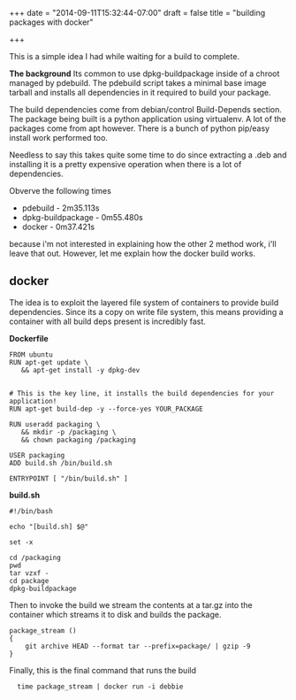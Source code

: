 +++
date = "2014-09-11T15:32:44-07:00"
draft = false
title = "building packages with docker"

+++

This is a simple idea I had while waiting for a build to complete. 

**The background**
Its common to use dpkg-buildpackage inside of a chroot managed by pdebuild. The pdebuild script
takes a minimal base image tarball and installs all dependencies in it required to
build your package.

The build dependencies come from debian/control Build-Depends section. The package being
built is a python application using virtualenv. A lot of the packages come from apt however.
There is a bunch of python pip/easy install work performed too.

Needless to say this takes quite some time to do since extracting a .deb and installing
it is a pretty expensive operation when there is a lot of dependencies.

Obverve the following times

- pdebuild - 2m35.113s
- dpkg-buildpackage - 0m55.480s
- docker - 0m37.421s

because i'm not interested in explaining how the other 2 method work, i'll leave that out. However, let me
explain how the docker build works.

docker
-------------
The idea is to exploit the layered file system of containers to provide build dependencies. Since
its a copy on write file system, this means providing a container with all build deps present is 
incredibly fast.

**Dockerfile**
```
FROM ubuntu
RUN apt-get update \
   && apt-get install -y dpkg-dev


# This is the key line, it installs the build dependencies for your application!
RUN apt-get build-dep -y --force-yes YOUR_PACKAGE

RUN useradd packaging \
   && mkdir -p /packaging \
   && chown packaging /packaging

USER packaging
ADD build.sh /bin/build.sh

ENTRYPOINT [ "/bin/build.sh" ]

```
**build.sh**
```
#!/bin/bash

echo "[build.sh] $@"

set -x

cd /packaging
pwd
tar vzxf -
cd package
dpkg-buildpackage
```

Then to invoke the build we stream the contents at a tar.gz into the container which streams
it to disk and builds the package.

```
package_stream () 
{ 
    git archive HEAD --format tar --prefix=package/ | gzip -9
}
```

Finally, this is the final command that runs the build

      time package_stream | docker run -i debbie 



